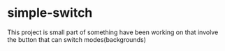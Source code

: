 # simple-switch

This project is small part of something have been working on that involve the button that can switch modes(backgrounds)
